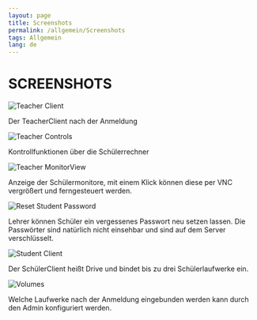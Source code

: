```yaml
---
layout: page
title: Screenshots
permalink: /allgemein/Screenshots
tags: Allgemein
lang: de
---
```


# **SCREEN**SHOTS

![Teacher Client]({{baseurl}}/assets/images/ScreenTeacher.png)

Der TeacherClient nach der Anmeldung

![Teacher Controls]({{baseurl}}/assets/images/ScreenControl.png)

Kontrollfunktionen über die Schülerrechner

![Teacher MonitorView]({{baseurl}}/assets/images/ScreenMonitor.png)

Anzeige der Schülermonitore, mit einem Klick können diese per VNC vergrößert und ferngesteuert werden.

![Reset Student Password]({{baseurl}}/assets/images/ScreenPasswordReset.png)

Lehrer können Schüler ein vergessenes Passwort neu setzen lassen. Die Passwörter sind natürlich nicht einsehbar und sind auf dem Server verschlüsselt.

![Student Client]({{baseurl}}/assets/images/ScreenDrive.png)

Der SchülerClient heißt Drive und bindet bis zu drei Schülerlaufwerke ein.

![Volumes]({{baseurl}}/assets/images/ScreenVolumes.png)

Welche Laufwerke nach der Anmeldung eingebunden werden kann durch den Admin konfiguriert werden.
